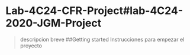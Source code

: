 # Lab-4C24-CFR-Project#lab-4C24-2020-JGM-Project
> descripcion breve
> ##Getting started
> Instrucciones para empezar el proyecto
